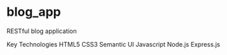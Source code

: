 # blog_app
RESTful blog application

Key Technologies
HTML5
CSS3
Semantic UI
Javascript
Node.js
Express.js

